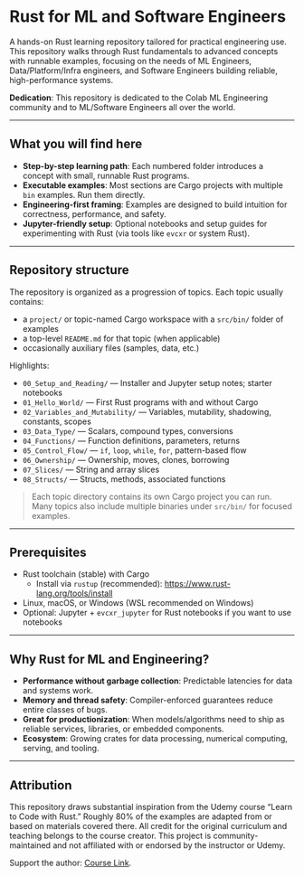 # Rust for ML and Software Engineers

A hands-on Rust learning repository tailored for practical engineering use. This repository walks through Rust fundamentals to advanced concepts with runnable examples, focusing on the needs of ML Engineers, Data/Platform/Infra engineers, and Software Engineers building reliable, high-performance systems.

**Dedication**: This repository is dedicated to the Colab ML Engineering community and to ML/Software Engineers all over the world.

---

## What you will find here

- **Step-by-step learning path**: Each numbered folder introduces a concept with small, runnable Rust programs.
- **Executable examples**: Most sections are Cargo projects with multiple `bin` examples. Run them directly.
- **Engineering-first framing**: Examples are designed to build intuition for correctness, performance, and safety.
- **Jupyter-friendly setup**: Optional notebooks and setup guides for experimenting with Rust (via tools like `evcxr` or system Rust).

---

## Repository structure

The repository is organized as a progression of topics. Each topic usually contains:
- a `project/` or topic-named Cargo workspace with a `src/bin/` folder of examples
- a top-level `README.md` for that topic (when applicable)
- occasionally auxiliary files (samples, data, etc.)

Highlights:
- `00_Setup_and_Reading/` — Installer and Jupyter setup notes; starter notebooks
- `01_Hello_World/` — First Rust programs with and without Cargo
- `02_Variables_and_Mutability/` — Variables, mutability, shadowing, constants, scopes
- `03_Data_Type/` — Scalars, compound types, conversions
- `04_Functions/` — Function definitions, parameters, returns
- `05_Control_Flow/` — `if`, `loop`, `while`, `for`, pattern-based flow
- `06_Ownership/` — Ownership, moves, clones, borrowing
- `07_Slices/` — String and array slices
- `08_Structs/` — Structs, methods, associated functions

> Each topic directory contains its own Cargo project you can run. Many topics also include multiple binaries under `src/bin/` for focused examples.

---

## Prerequisites

- Rust toolchain (stable) with Cargo
  - Install via `rustup` (recommended): https://www.rust-lang.org/tools/install
- Linux, macOS, or Windows (WSL recommended on Windows)
- Optional: Jupyter + `evcxr_jupyter` for Rust notebooks if you want to use notebooks

---

## Why Rust for ML and Engineering?

- **Performance without garbage collection**: Predictable latencies for data and systems work.
- **Memory and thread safety**: Compiler-enforced guarantees reduce entire classes of bugs.
- **Great for productionization**: When models/algorithms need to ship as reliable services, libraries, or embedded components.
- **Ecosystem**: Growing crates for data processing, numerical computing, serving, and tooling.

---

## Attribution

This repository draws substantial inspiration from the Udemy course “Learn to Code with Rust.” Roughly 80% of the examples are adapted from or based on materials covered there. All credit for the original curriculum and teaching belongs to the course creator. This project is community-maintained and not affiliated with or endorsed by the instructor or Udemy.

Support the author: [Course Link](https://www.udemy.com/share/10cbdb3@9L0E3vbcETIkgLogGfcI5loc0Z6monuOsNCkX6Hz3Uckd2a2AEJlQnPhAwhJqtJyYw==/).
